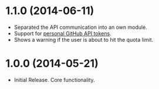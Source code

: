 # 1.1.0 (2014-06-11)

  * Separated the API communication into an own module.
  * Support for [personal GitHub API tokens](https://github.com/settings/tokens/new).
  * Shows a warning if the user is about to hit the quota limit.

# 1.0.0 (2014-05-21)

  * Initial Release. Core functionality.